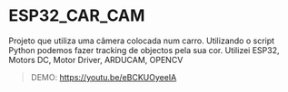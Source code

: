# ESP32_CAR_CAM
Projeto que utiliza uma câmera colocada num carro. Utilizando o script Python podemos fazer tracking de objectos pela sua cor. Utilizei ESP32, Motors DC, Motor Driver, ARDUCAM, OPENCV
> DEMO: https://youtu.be/eBCKUOyeeIA
